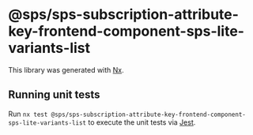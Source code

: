 # @sps/sps-subscription-attribute-key-frontend-component-sps-lite-variants-list

This library was generated with [Nx](https://nx.dev).

## Running unit tests

Run `nx test @sps/sps-subscription-attribute-key-frontend-component-sps-lite-variants-list` to execute the unit tests via [Jest](https://jestjs.io).
